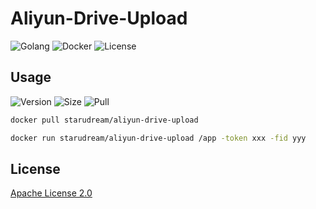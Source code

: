 # Aliyun-Drive-Upload

![Golang](https://img.shields.io/github/workflow/status/starudream/aliyun-drive-upload/Golang/master?style=for-the-badge)
![Docker](https://img.shields.io/github/workflow/status/starudream/aliyun-drive-upload/Docker/master?style=for-the-badge)
![License](https://img.shields.io/badge/License-Apache%20License%202.0-blue?style=for-the-badge)

## Usage

![Version](https://img.shields.io/docker/v/starudream/aliyun-drive-upload?style=for-the-badge)
![Size](https://img.shields.io/docker/image-size/starudream/aliyun-drive-upload/latest?style=for-the-badge)
![Pull](https://img.shields.io/docker/pulls/starudream/aliyun-drive-upload?style=for-the-badge)

```bash
docker pull starudream/aliyun-drive-upload
```

```bash
docker run starudream/aliyun-drive-upload /app -token xxx -fid yyy
```

## License

[Apache License 2.0](./LICENSE)
